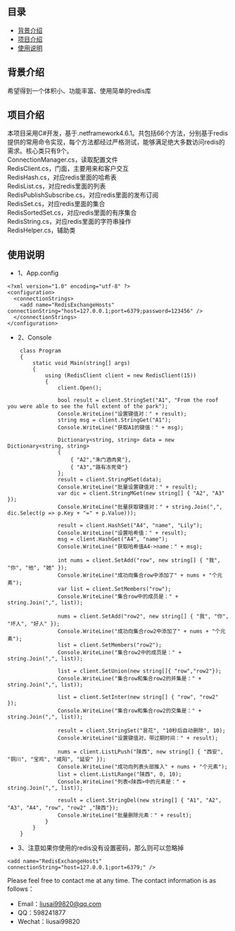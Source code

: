  ## 目录
* [背景介绍](#背景介绍)
* [项目介绍](#项目介绍)
* [使用说明](#使用说明)

 
<a name="背景介绍"></a>
## 背景介绍
 
希望得到一个体积小、功能丰富、使用简单的redis库
 
<a name="项目介绍"></a>
## 项目介绍
 
本项目采用C#开发，基于.netframework4.6.1。共包括66个方法，分别基于redis提供的常用命令实现，每个方法都经过严格测试，能够满足绝大多数访问redis的需求。核心类只有9个。  
ConnectionManager.cs，读取配置文件  
RedisClient.cs，门面，主要用来和客户交互  
RedisHash.cs，对应redis里面的哈希表  
RedisList.cs，对应redis里面的列表  
RedisPublishSubscribe.cs，对应redis里面的发布订阅  
RedisSet.cs，对应redis里面的集合  
RedisSortedSet.cs，对应redis里面的有序集合  
RedisString.cs，对应redis里面的字符串操作  
RedisHelper.cs，辅助类  
 
<a name="使用说明"></a>
## 使用说明
* 1、App.config
```
<?xml version="1.0" encoding="utf-8" ?>
<configuration>
  <connectionStrings>
    <add name="RedisExchangeHosts" connectionString="host=127.0.0.1;port=6379;password=123456" />
  </connectionStrings>
</configuration>
```
* 2、Console  
```
    class Program  
    {  
        static void Main(string[] args)  
        {  
            using (RedisClient client = new RedisClient(15))  
            {  
                client.Open();  

                bool result = client.StringSet("A1", "From the roof you were able to see the full extent of the park");
                Console.WriteLine("设置键值对：" + result);
                string msg = client.StringGet("A1");
                Console.WriteLine("获取A1的键值：" + msg);

                Dictionary<string, string> data = new Dictionary<string, string>
                {
                    { "A2","朱门酒肉臭"},
                    { "A3","路有冻死骨"}
                };
                result = client.StringMSet(data);
                Console.WriteLine("批量设置键值对：" + result);
                var dic = client.StringMGet(new string[] { "A2", "A3" });
                Console.WriteLine("批量获取键值对：" + string.Join(",", dic.Select(p => p.Key + "=" + p.Value)));

                result = client.HashSet("A4", "name", "Lily");
                Console.WriteLine("设置哈希值：" + result);
                msg = client.HashGet("A4", "name");
                Console.WriteLine("获取哈希值A4->name：" + msg);

                int nums = client.SetAdd("row", new string[] { "我", "你", "他", "她" });
                Console.WriteLine("成功向集合row中添加了" + nums + "个元素");
                var list = client.SetMembers("row");
                Console.WriteLine("集合row中的成员是：" + string.Join(",", list));

                nums = client.SetAdd("row2", new string[] { "我", "你", "坏人", "好人" });
                Console.WriteLine("成功向集合row2中添加了" + nums + "个元素");
                list = client.SetMembers("row2");
                Console.WriteLine("集合row2中的成员是：" + string.Join(",", list));

                list = client.SetUnion(new string[]{ "row","row2"});
                Console.WriteLine("集合row和集合row2的并集是：" + string.Join(",", list));

                list = client.SetInter(new string[] { "row", "row2" });
                Console.WriteLine("集合row和集合row2的交集是：" + string.Join(",", list));

                result = client.StringSet("昙花", "10秒后自动删除", 10);
                Console.WriteLine("设置键值对，带过期时间：" + result);

                nums = client.ListLPush("陕西", new string[] { "西安", "铜川", "宝鸡", "咸阳", "延安" });
                Console.WriteLine("成功向列表头部推入" + nums + "个元素");
                list = client.ListLRange("陕西", 0, 10);
                Console.WriteLine("列表<陕西>中的元素是：" + string.Join(",", list));

                result = client.StringDel(new string[] { "A1", "A2", "A3", "A4", "row", "row2" ,"陕西"});
                Console.WriteLine("批量删除元素：" + result);
            }
        }
    }
 ```   
* 3、注意如果你使用的redis没有设置密码，那么则可以忽略掉  
```
<add name="RedisExchangeHosts" connectionString="host=127.0.0.1;port=6379;" />  
```
 




 
Please feel free to contact me at any time. The contact information is as follows：
 

* Email：liusai99820@qq.com
* QQ：598241877
* Wechat：liusai99820
